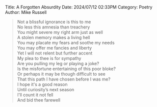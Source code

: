 Title: A Forgotten Absurdity
Date: 2024/07/12 02:33PM
Category: Poetry
Author: Mike Russell

> Not a blissful ignorance is this to me<br>
> No less this amnesia than treachery<br>
> You might severe my right arm just as well<br>
> A stolen memory makes a living hell<br>
> You may placate my fears and soothe my needs<br>
> You may offer me fancies and liberty<br>
> Yet I will not relent but further accent<br>
> My plea to thee is for sympathy<br>
> Are you pulling my leg or playing a joke?<br>
> Is the misfortune entertaining of this poor bloke?<br>
> Or perhaps it may be though difficult to see<br>
> That this path I have chosen before I was me?<br>
> I hope it's a good reason<br>
> Until curiosity’s next season<br>
> I'll count it not fell<br>
> And bid thee farewell
